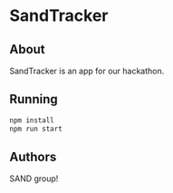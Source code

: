 # SandTracker

## About

SandTracker is an app for our hackathon.

## Running

```bash
npm install
npm run start

```

## Authors

SAND group!
